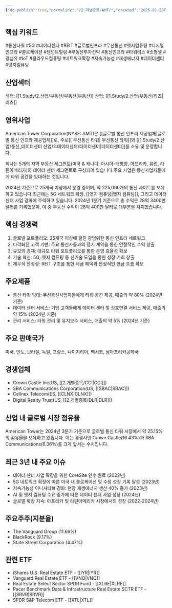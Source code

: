 ```yaml
---
{"dg-publish":true,"permalink":"/2.개별종목/AMT/","created":"2025-01-28T10:04:58.669+09:00","updated":"2025-07-29T21:37:04.324+09:00"}
---
```


## 핵심 키워드

#통신타워 #5G #데이터센터 #REIT #글로벌인프라 #무선통신 #엣지컴퓨팅 #디지털인프라 #콜로케이션 #텐넌트빌링 #부동산투자신탁 #통신인프라 #타워리스 #소형셀 #광섬유 #IoT #클라우드컴퓨팅 #네트워크확장 #지속가능성 #재생에너지 #데이터센터 #엣지컴퓨팅

## 산업섹터

섹터: [[1.Study/2.산업/부동산/부동산\|부동산]]
산업: [[1.Study/2.산업/부동산/리츠\|리츠]]

## 영위사업

American Tower Corporation(NYSE: AMT)은 [[글로벌 통신 인프라 제공업체\|글로벌 통신 인프라 제공업체]]로, 주로[[ 무선통신 타워\| 무선통신 타워]]와 [[1.Study/2.산업/통신_데이터센터 산업/2.데이터센터/데이터센터\|데이터센터]]를 소유 및 운영합니다. 

회사는 5개의 지역 부동산 세그먼트(미국 & 캐나다, 아시아-태평양, 아프리카, 유럽, 라틴아메리카)와 데이터 센터 세그먼트로 구성되어 있습니다.주요 사업은 통신사업자들에게 타워 공간을 임대하는 것입니다. 

2024년 기준으로 25개국 이상에서 운영 중이며, 약 225,000개의 통신 사이트를 보유하고 있습니다.최근에는 5G 네트워크 확장, [[엣지 컴퓨팅\|엣지 컴퓨팅]], 그리고 데이터 센터 사업 강화에 주력하고 있습니다. 2024년 1분기 기준으로 총 수익은 28억 3400만 달러를 기록했으며, 이 중 부동산 수익이 28억 400만 달러로 대부분을 차지했습니다.

## 핵심 경쟁력

1. 글로벌 포트폴리오: 25개국 이상에 걸친 광범위한 통신 인프라 네트워크
2. 다각화된 고객 기반: 주요 통신사들과의 장기 계약을 통한 안정적인 수익 창출
3. 규모의 경제: 대규모 타워 포트폴리오를 통한 운영 효율성 확보
4. 기술 혁신: 5G, 엣지 컴퓨팅 등 신기술 도입을 통한 성장 기회 창출
5. 재무적 안정성: REIT 구조를 통한 세금 혜택과 안정적인 현금 흐름 확보

## 주요제품

- 통신 타워 임대: 무선통신사업자들에게 타워 공간 제공, 매출의 약 80% (2024년 기준)
- 데이터 센터 서비스: 기업 고객들에게 데이터 센터 및 상호연결 서비스 제공, 매출의 약 15% (2024년 기준)
- 관리 서비스: 타워 관리 및 유지보수 서비스, 매출의 약 5% (2024년 기준)

## 주요 판매국가

미국, 인도, 브라질, 독일, 프랑스, 나이지리아, 멕시코, 남아프리카공화국

## 경쟁업체

- Crown Castle Inc(US, [[2.개별종목/CCI\|CCI]])
- SBA Communications Corporation(US, [[SBAC\|SBAC]])
- Cellnex Telecom(ES, [[CLNX\|CLNX]])
- Digital Realty Trust(US, [[2.개별종목/DLR\|DLR]])

## 산업 내 글로벌 시장 점유율

American Tower는 2024년 3분기 기준으로 글로벌 통신 타워 시장에서 약 25.15%의 점유율을 보유하고 있습니다. 이는 경쟁사인 Crown Castle(16.43%)과 SBA Communications(6.36%)를 크게 앞서는 수치입니다.

## 최근 3년 내 주요 이슈

- 데이터 센터 사업 확장을 위한 CoreSite 인수 완료 (2022년)
- 5G 네트워크 확장에 따른 미국 내 콜로케이션 및 수정 성장 기록 달성 (2023년)
- 지속가능성 이니셔티브 강화: 현장 재생에너지 생산 40% 증가 (2023년)
- AI 및 엣지 컴퓨팅 수요 증가에 따른 데이터 센터 사업 성장 (2024년)
- 글로벌 확장 지속: 아프리카 및 라틴아메리카 시장에서의 성장 (2022-2024년)

## 주요주주(지분율)

- The Vanguard Group (11.66%)
- BlackRock (9.17%)
- State Street Corporation (4.47%)

## 관련 ETF

- iShares U.S. Real Estate ETF - [[IYR\|IYR]]
- Vanguard Real Estate ETF - [[VNQ\|VNQ]]
- Real Estate Select Sector SPDR Fund - [[XLRE\|XLRE]]
- Pacer Benchmark Data & Infrastructure Real Estate SCTR ETF - [[SRVR\|SRVR]]
- SPDR S&P Telecom ETF - [[XTL\|XTL]]